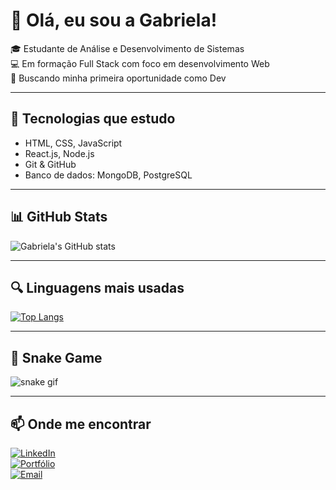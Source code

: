 # 👋 Olá, eu sou a Gabriela!

🎓 Estudante de Análise e Desenvolvimento de Sistemas  
💻 Em formação Full Stack com foco em desenvolvimento Web  
🚀 Buscando minha primeira oportunidade como Dev

---

## 🧠 Tecnologias que estudo

- HTML, CSS, JavaScript
- React.js, Node.js
- Git & GitHub
- Banco de dados: MongoDB, PostgreSQL

---

## 📊 GitHub Stats

![Gabriela's GitHub stats](https://github-readme-stats.vercel.app/api?username=Gabrieladevx&show_icons=true&theme=tokyonight)

---

## 🔍 Linguagens mais usadas

[![Top Langs](https://github-readme-stats.vercel.app/api/top-langs/?username=Gabrieladevx&layout=compact&theme=tokyonight)](https://github.com/anuraghazra/github-readme-stats)

---

## 🐍 Snake Game

![snake gif](https://github.com/Gabrieladevx/Gabrieladevx/blob/output/github-contribution-grid-snake.svg)

---

## 📫 Onde me encontrar

[![LinkedIn](https://img.shields.io/badge/LinkedIn-blue?logo=linkedin)](https://linkedin.com/in/seuusuario)  
[![Portfólio](https://img.shields.io/badge/Portfólio-000?logo=vercel)](https://seuportifolio.com)  
[![Email](https://img.shields.io/badge/Gmail-red?logo=gmail)](mailto:seuemail@gmail.com)
